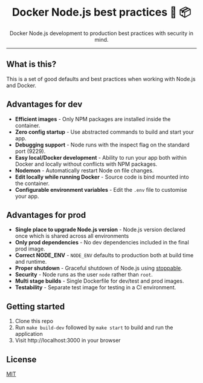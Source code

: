 <div align="center">
<h1>Docker Node.js best practices 🐳 📦</h1>
<p>Docker Node.js development to production best practices with security in mind.</p>
</div>

<hr />

## What is this?

This is a set of good defaults and best practices when working with Node.js and Docker.

## Advantages for dev

* **Efficient images** - Only NPM packages are installed inside the container.
* **Zero config startup** - Use abstracted commands to build and start your app.
* **Debugging support** - Node runs with the inspect flag on the standard port (9229).
* **Easy local/Docker development** - Ability to run your app both within Docker and locally without conflicts with NPM packages.
* **Nodemon** - Automatically restart Node on file changes.
* **Edit locally while running Docker** - Source code is bind mounted into the container.
* **Configurable environment variables** - Edit the `.env` file to customise your app.

## Advantages for prod

* **Single place to upgrade Node.js version** - Node.js version declared once which is shared across all environments
* **Only prod dependencies** - No dev dependencies included in the final prod image.
* **Correct NODE_ENV** - `NODE_ENV` defaults to production both at build time and runtime.
* **Proper shutdown** - Graceful shutdown of Node.js using [stoppable](https://github.com/hunterloftis/stoppable).
* **Security** - Node runs as the user `node` rather than `root`.
* **Multi stage builds** - Single Dockerfile for dev/test and prod images.
* **Testability** - Separate test image for testing in a CI environment.

## Getting started

1. Clone this repo
1. Run `make build-dev` followed by `make start` to build and run the application
1. Visit http://localhost:3000 in your browser

## License

[MIT](LICENSE)
